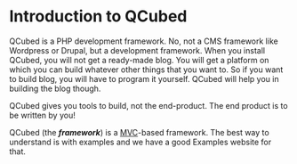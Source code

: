 # Introduction to QCubed

QCubed is a PHP development framework. No, not a CMS framework like Wordpress or Drupal, but a development framework. When you install QCubed, you will not get a ready-made blog. You will get a platform on which you can build whatever other things that you want to. So if you want to build blog, you will have to program it yourself. QCubed will help you in building the blog though.

QCubed gives you tools to build, not the end-product. The end product is to be written by you!

QCubed \(the _**framework**_\) is a [MVC](https://en.wikipedia.org/wiki/Model%E2%80%93view%E2%80%93controller)-based framework. The best way to understand is with examples and we have a good Examples website for that.


